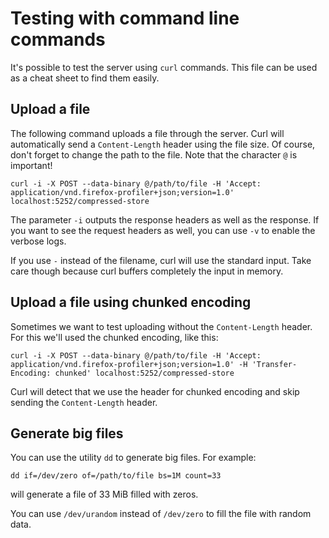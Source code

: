 # Testing with command line commands

It's possible to test the server using `curl` commands. This file can be used as
a cheat sheet to find them easily.

## Upload a file
The following command uploads a file through the server. Curl will automatically
send a `Content-Length` header using the file size. Of course, don't forget to
change the path to the file. Note that the character `@` is important!
```
curl -i -X POST --data-binary @/path/to/file -H 'Accept: application/vnd.firefox-profiler+json;version=1.0' localhost:5252/compressed-store
```

The parameter `-i` outputs the response headers as well as the response.
If you want to see the request headers as well, you can use `-v` to enable the
verbose logs.

If you use `-` instead of the filename, curl will use the standard input. Take
care though because curl buffers completely the input in memory.

## Upload a file using chunked encoding

Sometimes we want to test uploading without the `Content-Length` header. For
this we'll used the chunked encoding, like this:

```
curl -i -X POST --data-binary @/path/to/file -H 'Accept: application/vnd.firefox-profiler+json;version=1.0' -H 'Transfer-Encoding: chunked' localhost:5252/compressed-store
```

Curl will detect that we use the header for chunked encoding and skip sending
the `Content-Length` header.

## Generate big files

You can use the utility `dd` to generate big files. For example:
```
dd if=/dev/zero of=/path/to/file bs=1M count=33
```
will generate a file of 33 MiB filled with zeros.

You can use `/dev/urandom` instead of `/dev/zero` to fill the file with random
data.

